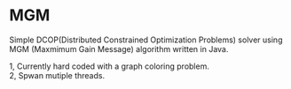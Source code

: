 # MGM

Simple DCOP(Distributed Constrained Optimization Problems) solver using MGM (Maxmimum Gain Message) algorithm written in Java.

1, Currently hard coded with a graph coloring problem.\
2, Spwan mutiple threads.
